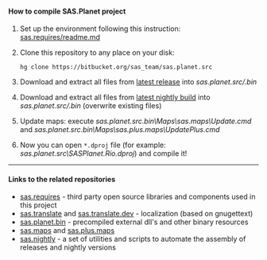 
#### How to compile SAS.Planet project

1. Set up the environment following this instruction: [sas.requires/readme.md](https://bitbucket.org/sas_team/sas.requires/src/default/readme.md)

2. Clone this repository to any place on your disk:

    `hg clone https://bitbucket.org/sas_team/sas.planet.src`
    
3. Download and extract all files from [latest release](https://bitbucket.org/sas_team/sas.planet.bin/downloads/) into *sas.planet.src/.bin*

4. Download and extract all files from [latest nightly build](https://dl.bintray.com/zed/SASPlanet/) into *sas.planet.src/.bin* (overwrite existing files)

5. Update maps: execute *sas.planet.src\.bin\Maps\sas.maps\Update.cmd* and *sas.planet.src\.bin\Maps\sas.plus.maps\UpdatePlus.cmd*

6. Now you can open `*.dproj` file (for example: *sas.planet.src\SASPlanet.Rio.dproj*) and compile it!

---

#### Links to the related repositories

- [sas.requires](https://bitbucket.org/sas_team/sas.requires) - third party open source libraries and components used in this project
- [sas.translate](https://bitbucket.org/sas_team/sas.translate) and [sas.translate.dev](https://bitbucket.org/sas_team/sas.translate.dev) - localization (based on gnugettext)
- [sas.planet.bin](https://bitbucket.org/sas_team/sas.planet.bin) - precompiled external dll's and other binary resources
- [sas.maps](https://bitbucket.org/sas_team/sas.maps) and [sas.plus.maps](https://bitbucket.org/sas_team/sas.plus.maps)
- [sas.nightly](https://bitbucket.org/sas_team/sas.nightly) - a set of utilities and scripts to automate the assembly of releases and nightly versions